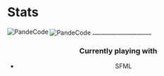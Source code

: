 # Stats
<img align="left" src="https://github-readme-stats.vercel.app/api/top-langs?username=PandeCode&show_icons=true&locale=en&theme=dracula" alt="PandeCode" />


<img align="center" src="https://github-readme-stats.vercel.app/api?username=PandeCode&show_icons=true&locale=en&count_private=true&theme=dracula" alt="PandeCode" >
_____________________
<h3 align="center">Currently playing with </h3>
 <ul align="center">
 <li>SFML</li>
 </ul>
